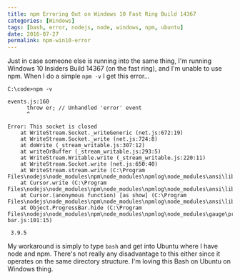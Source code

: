 ```yaml
---
title: npm Erroring Out on Windows 10 Fast Ring Build 14367
categories: [Windows]
tags: [bash, error, nodejs, node, windows, npm, ubuntu]
date: 2016-07-27
permalink: npm-win10-error
---
```


Just in case someone else is running into the same thing, I&#39;m running Windows 10 Insiders Build 14367 (on the fast ring), and I&#39;m unable to use npm. When I do a simple `npm -v` I get this error...
<!-- xmore -->

```
C:\code>npm -v

events.js:160
      throw er; // Unhandled 'error' event
      ^

Error: This socket is closed
    at WriteStream.Socket._writeGeneric (net.js:672:19)
    at WriteStream.Socket._write (net.js:724:8)
    at doWrite (_stream_writable.js:307:12)
    at writeOrBuffer (_stream_writable.js:293:5)
    at WriteStream.Writable.write (_stream_writable.js:220:11)
    at WriteStream.Socket.write (net.js:650:40)
    at WriteStream.stream.write (C:\Program Files\nodejs\node_modules\npm\node_modules\npmlog\node_modules\ansi\lib\newlines.js:36:21)
    at Cursor.write (C:\Program Files\nodejs\node_modules\npm\node_modules\npmlog\node_modules\ansi\lib\ansi.js:157:23)
    at Cursor.(anonymous function) [as show] (C:\Program Files\nodejs\node_modules\npm\node_modules\npmlog\node_modules\ansi\lib\ansi.js:226:26)
    at Object.ProgressBar.hide (C:\Program Files\nodejs\node_modules\npm\node_modules\npmlog\node_modules\gauge\progress-bar.js:101:15)

 3.9.5
```

My workaround is simply to type `bash` and get into Ubuntu where I have node and npm. There&#39;s not really any disadvantage to this either since it operates on the same directory structure. I&#39;m loving this Bash on Ubuntu on Windows thing.